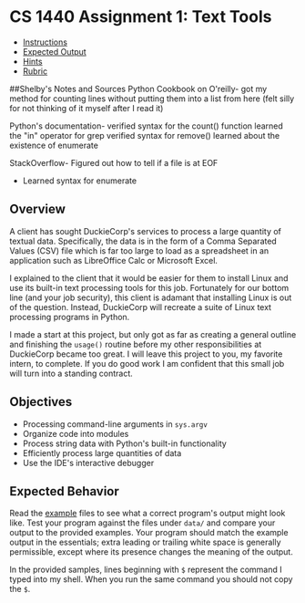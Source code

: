 # CS 1440 Assignment 1: Text Tools

* [Instructions](instructions/Instructions.md)
* [Expected Output](instructions/examples)
* [Hints](instructions/Hints.md)
* [Rubric](instructions/Rubric.md)

##Shelby's Notes and Sources
Python Cookbook on O'reilly- got my method for counting lines without putting
them into a list from here (felt silly for not thinking of it myself after I read it)

Python's documentation- verified syntax for the count() function
learned the "in" operator for grep
verified syntax for remove()
learned about the existence of enumerate

StackOverflow- Figured out how to tell if a file is at EOF
- Learned syntax for enumerate
## Overview

A client has sought DuckieCorp's services to process a large quantity of textual data.  Specifically, the data is in the form of a Comma Separated Values (CSV) file which is far too large to load as a spreadsheet in an application such as LibreOffice Calc or Microsoft Excel.

I explained to the client that it would be easier for them to install Linux and use its built-in text processing tools for this job.  Fortunately for our bottom line (and your job security), this client is adamant that installing Linux is out of the question.  Instead, DuckieCorp will recreate a suite of Linux text processing programs in Python.

I made a start at this project, but only got as far as creating a general outline and finishing the `usage()` routine before my other responsibilities at DuckieCorp became too great.  I will leave this project to you, my favorite intern, to complete.  If you do good work I am confident that this small job will turn into a standing contract.  



## Objectives

-   Processing command-line arguments in `sys.argv`
-   Organize code into modules
-   Process string data with Python's built-in functionality
-   Efficiently process large quantities of data
-   Use the IDE's interactive debugger


## Expected Behavior

Read the [example](instructions/examples) files to see what a correct program's output might look like.  Test your program against the files under `data/` and compare your output to the provided examples.  Your program should match the example output in the essentials; extra leading or trailing white space is generally permissible, except where its presence changes the meaning of the output.

In the provided samples, lines beginning with `$` represent the command I typed into my shell.  When you run the same command you should not copy the `$`.
